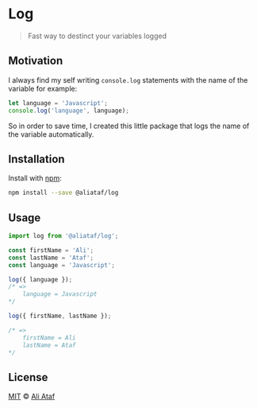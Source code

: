 
# Log

> Fast way to destinct your variables logged


## Motivation 

I always find my self writing `console.log` statements with the name of the variable for example:

```js
let language = 'Javascript';
console.log('language', language);
```

So in order to save time, I created this little package that logs the name of the variable automatically.

## Installation 

Install with [npm](https://www.npmjs.com/package/@aliataf/log):

```bash
npm install --save @aliataf/log
```

## Usage

```javascript
import log from '@aliataf/log';

const firstName = 'Ali';
const lastName = 'Ataf';
const language = 'Javascript';

log({ language });
/* =>
    language = Javascript
*/

log({ firstName, lastName });

/* =>
    firstName = Ali
    lastName = Ataf
*/
```

  
## License

[MIT](https://github.com/aliataf/log/blob/main/LICENSE) © [Ali Ataf](https://github.com/aliataf)


